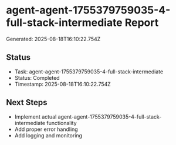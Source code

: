 # agent-agent-1755379759035-4-full-stack-intermediate Report

Generated: 2025-08-18T16:10:22.754Z

## Status
- Task: agent-agent-1755379759035-4-full-stack-intermediate
- Status: Completed
- Timestamp: 2025-08-18T16:10:22.754Z

## Next Steps
- Implement actual agent-agent-1755379759035-4-full-stack-intermediate functionality
- Add proper error handling
- Add logging and monitoring
